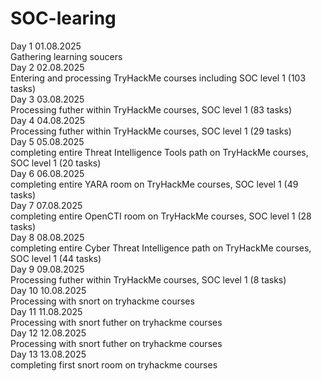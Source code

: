 # SOC-learing <br/>
Day 1 01.08.2025 <br/>
Gathering learning soucers <br/>
Day 2 02.08.2025 <br/>
Entering and processing TryHackMe courses including SOC level 1 (103 tasks) <br/>
Day 3 03.08.2025 <br/>
Processing futher within TryHackMe courses, SOC level 1 (83 tasks) <br/>
Day 4 04.08.2025 <br/>
Processing futher within TryHackMe courses, SOC level 1 (29 tasks) <br/>
Day 5 05.08.2025 <br/>
completing entire Threat Intelligence Tools path on TryHackMe courses, SOC level 1 (20 tasks) <br/>
Day 6 06.08.2025 <br/>
completing entire YARA room on TryHackMe courses, SOC level 1 (49 tasks) <br/>
Day 7 07.08.2025 <br/>
completing entire OpenCTI room on TryHackMe courses, SOC level 1 (28 tasks) <br/>
Day 8 08.08.2025 <br/>
completing entire Cyber Threat Intelligence path on TryHackMe courses, SOC level 1 (44 tasks) <br/>
Day 9 09.08.2025 <br/>
Processing futher within TryHackMe courses, SOC level 1 (8 tasks) <br/>
Day 10 10.08.2025 <br/>
Processing with snort on tryhackme courses  <br/>
Day 11 11.08.2025 <br />
Processing with snort futher on tryhackme courses  <br/>
Day 12 12.08.2025 <br />
Processing with snort futher on tryhackme courses  <br/>
Day 13 13.08.2025 <br />
completing first snort room on tryhackme courses  <br/>
